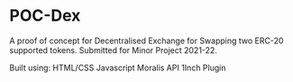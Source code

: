 # POC-Dex

A proof of concept for Decentralised Exchange for Swapping two ERC-20 supported tokens.
Submitted for Minor Project 2021-22.

Built using:
HTML/CSS
Javascript
Moralis API
1Inch Plugin
